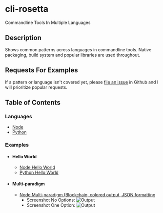# cli-rosetta
Commandline Tools In Multiple Languages

## Description

Shows common patterns across languages in commandline tools.  Native packaging, build system and popular libraries are used throughout.

## Requests For Examples

If a pattern or language isn't covered yet, please [file an issue](https://github.com/noahgift/cli-rosetta/issues) in Github and I will prioritize popular requests.

## Table of Contents
### Languages
* [Node](https://github.com/noahgift/cli-rosetta/tree/master/node)
* [Python](https://github.com/noahgift/cli-rosetta/tree/master/python)
### Examples
* #### Hello World
   - [Node Hello World](https://github.com/noahgift/cli-rosetta/tree/master/node/hello-world)
   - [Python Hello World](https://github.com/noahgift/cli-rosetta/tree/master/python/hello-world)
* #### Multi-paradigm
   - [Node Multi-paradigm (Blockchain, colored output, JSON formatting](https://github.com/noahgift/cli-rosetta/blob/master/node/multi-paradigm/README.md)
      * Screenshot No Options:  ![Output](https://user-images.githubusercontent.com/58792/27806549-149fe0aa-5ff0-11e7-81bf-610ecc7436e4.png)
      * Screenshot One Option:  ![Output](https://user-images.githubusercontent.com/58792/27806550-14a0006c-5ff0-11e7-9549-bcb2d3ab80fd.png)

